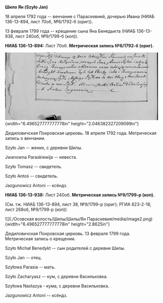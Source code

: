 **Шило Ян (Szyło Jan)**

18 апреля 1792 года -- венчание с Параскевией, дочерью Ивана (НИАБ
136-13-894, лист 70об, №6/1792-б (ориг)).

13 февраля 1799 года -- крещение сына Яна Бенедыкта (НИАБ 136-13-938,
лист 240об, №9/1799-б (коп)).

**НИАБ 136-13-894:** Лист 70об. **Метрическая запись №6/1792-б (ориг).**

![](./media/45ec98cec5c5bb19163586e2049fe2fa5ab7827d.png){width="6.496527777777778in"
height="2.046382327209099in"}

Дедиловичская Покровская церковь. 18 апреля 1792 года. Метрическая
запись о венчании.

Szyło Jan -- жених, с деревни Шилы.

Jwanowna Paraskiewija -- невеста.

Szyło Tomasz -- свидетель.

Szyło Antoś -- свидетель.

Jazgunowicz Antoni -- ксёндз.

**НИАБ 136-13-938:** Лист 240об. **Метрическая запись №9/1799-р (коп).**

(См. тж. НИАБ 136-13-894, лист 38, №9/1799-р (ориг); РГИА 823-2-18, лист
268об, №9/1799-р (коп))

![](./Осовская волость/Шилы/Шилы/Ян Параскевия/media/image2.png){width="6.496527777777778in"
height="2.8625in"}

Дедиловичская Покровская церковь. 13 февраля 1799 года. Метрическая
запись о крещении.

Szyło Michał Benedykt -- сын родителей с деревни Шилы.

Szyło Jan -- отец.

Szyłowa Parasia -- мать.

Szyło Zacharyasz -- кум, с деревни Васильковка.

Szyłowa Nastazya - кума, с деревни Васильковка.

Jazgunowicz Antoni -- ксёндз.
